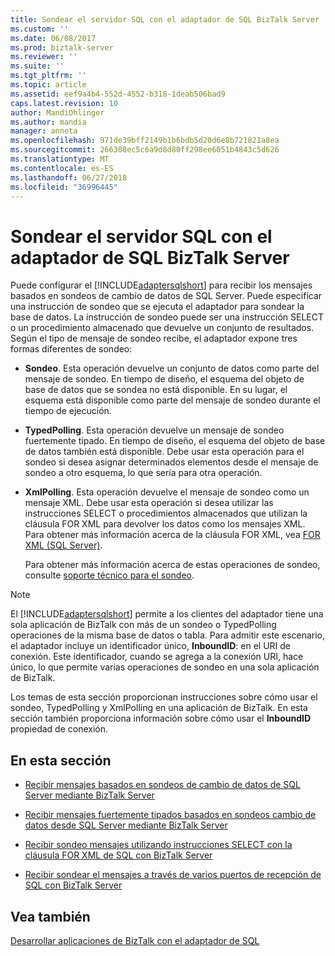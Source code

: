 ```yaml
---
title: Sondear el servidor SQL con el adaptador de SQL BizTalk Server | Microsoft Docs
ms.custom: ''
ms.date: 06/08/2017
ms.prod: biztalk-server
ms.reviewer: ''
ms.suite: ''
ms.tgt_pltfrm: ''
ms.topic: article
ms.assetid: eef9a4b4-552d-4552-b318-1deab506bad9
caps.latest.revision: 10
author: MandiOhlinger
ms.author: mandia
manager: anneta
ms.openlocfilehash: 971de39bff2149b1b6bdb5d20d6e8b721821a8ea
ms.sourcegitcommit: 266308ec5c6a9d8d80ff298ee6051b4843c5d626
ms.translationtype: MT
ms.contentlocale: es-ES
ms.lasthandoff: 06/27/2018
ms.locfileid: "36996445"
---
```

# <a name="poll-sql-server-using-the-sql-adapter-with-biztalk-server"></a>Sondear el servidor SQL con el adaptador de SQL BizTalk Server
Puede configurar el [!INCLUDE[adaptersqlshort](../../includes/adaptersqlshort-md.md)] para recibir los mensajes basados en sondeos de cambio de datos de SQL Server. Puede especificar una instrucción de sondeo que se ejecuta el adaptador para sondear la base de datos. La instrucción de sondeo puede ser una instrucción SELECT o un procedimiento almacenado que devuelve un conjunto de resultados. Según el tipo de mensaje de sondeo recibe, el adaptador expone tres formas diferentes de sondeo:  
  
- **Sondeo**. Esta operación devuelve un conjunto de datos como parte del mensaje de sondeo. En tiempo de diseño, el esquema del objeto de base de datos que se sondea no está disponible. En su lugar, el esquema está disponible como parte del mensaje de sondeo durante el tiempo de ejecución.  
  
- **TypedPolling**. Esta operación devuelve un mensaje de sondeo fuertemente tipado. En tiempo de diseño, el esquema del objeto de base de datos también está disponible. Debe usar esta operación para el sondeo si desea asignar determinados elementos desde el mensaje de sondeo a otro esquema, lo que sería para otra operación.  
  
- **XmlPolling**. Esta operación devuelve el mensaje de sondeo como un mensaje XML. Debe usar esta operación si desea utilizar las instrucciones SELECT o procedimientos almacenados que utilizan la cláusula FOR XML para devolver los datos como los mensajes XML. Para obtener más información acerca de la cláusula FOR XML, vea [FOR XML (SQL Server)](https://msdn.microsoft.com/library/ms178107.aspx). 
  
  Para obtener más información acerca de estas operaciones de sondeo, consulte [soporte técnico para el sondeo](https://msdn.microsoft.com/library/dd788416.aspx).  
  
> [!NOTE]
>  El [!INCLUDE[adaptersqlshort](../../includes/adaptersqlshort-md.md)] permite a los clientes del adaptador tiene una sola aplicación de BizTalk con más de un sondeo o TypedPolling operaciones de la misma base de datos o tabla. Para admitir este escenario, el adaptador incluye un identificador único, **InboundID**: en el URI de conexión. Este identificador, cuando se agrega a la conexión URI, hace único, lo que permite varias operaciones de sondeo en una sola aplicación de BizTalk.  
  
 Los temas de esta sección proporcionan instrucciones sobre cómo usar el sondeo, TypedPolling y XmlPolling en una aplicación de BizTalk. En esta sección también proporciona información sobre cómo usar el **InboundID** propiedad de conexión.  
  
## <a name="in-this-section"></a>En esta sección  
  
-   [Recibir mensajes basados en sondeos de cambio de datos de SQL Server mediante BizTalk Server](../../adapters-and-accelerators/adapter-sql/receive-polling-based-data-changed-messages-from-sql-server-using-biztalk.md)  
  
-   [Recibir mensajes fuertemente tipados basados en sondeos cambio de datos desde SQL Server mediante BizTalk Server](../../adapters-and-accelerators/adapter-sql/receive-strongly-typed-polling-based-data-changed-messages-from-sql-in-biztalk.md)  
  
-   [Recibir sondeo mensajes utilizando instrucciones SELECT con la cláusula FOR XML de SQL con BizTalk Server](../../adapters-and-accelerators/adapter-sql/receive-polling-messages-using-select-with-for-xml-clause-with-the-sql-adapter.md)  
  
-   [Recibir sondear el mensajes a través de varios puertos de recepción de SQL con BizTalk Server](../../adapters-and-accelerators/adapter-sql/receive-polling-messages-across-multiple-receive-ports-from-sql-using-biztalk.md)  
  
## <a name="see-also"></a>Vea también  
[Desarrollar aplicaciones de BizTalk con el adaptador de SQL](../../adapters-and-accelerators/adapter-sql/develop-biztalk-applications-using-the-sql-adapter.md)